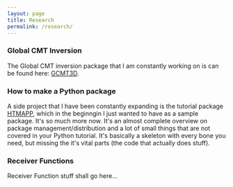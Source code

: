 ```yaml
---
layout: page
title: Research
permalink: /research/
---
```


### Global CMT Inversion

The Global CMT inversion package that I am constantly working on is
can be found here: [GCMT3D](https://lsawade.github.io/GCMT3D/).


### How to make a Python package

A side project that I have been constantly expanding is the 
tutorial package [HTMAPP](https://lsawade.github.io/how_to_make_a_python_package/),
which in the beginngin I just wanted to have as a sample package.
It's so much more now. It's an almost complete overview on package 
management/distribution and a lot of small things that are not
covered in your Python tutorial.
It's basically a skeleton with every bone you need, but missing the
it's vital parts (the code that actually does stuff).


### Receiver Functions

Receiver Function stuff shall go here...
